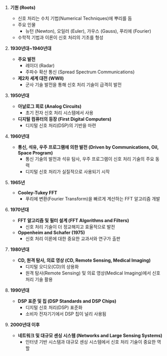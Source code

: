 1. **기원 (Roots)**
   - 신호 처리는 수치 기법(Numerical Techniques)에 뿌리를 둠
   - 주요 인물
     - 뉴턴 (Newton), 오일러 (Euler), 가우스 (Gauss), 푸리에 (Fourier)
   - 수학적 기법과 이론이 신호 처리의 기초를 형성

2. **1930년대~1940년대**
   - **주요 발전**
     - 레이더 (Radar)
     - 주파수 확산 통신 (Spread Spectrum Communications)
   - **제2차 세계 대전 (WWII)**
     - 군사 기술 발전을 통해 신호 처리 기술이 급격히 발전

3. **1950년대**
   - **아날로그 회로 (Analog Circuits)**
     - 초기 전자 신호 처리 시스템에서 사용
   - **디지털 컴퓨터의 등장 (First Digital Computers)**
     - 디지털 신호 처리(DSP)의 기반을 마련

4. **1960년대**
   - **통신, 석유, 우주 프로그램에 의한 발전 (Driven by Communications, Oil, Space Program)**
     - 통신 기술의 발전과 석유 탐사, 우주 프로그램이 신호 처리 기술의 주요 동력
     - 디지털 신호 처리가 실질적으로 사용되기 시작
      
5. **1965년**
   - **Cooley-Tukey FFT**
     - 푸리에 변환(Fourier Transform)을 빠르게 계산하는 FFT 알고리즘 개발

6. **1970년대**
   - **FFT 알고리즘 및 필터 설계 (FFT Algorithms and Filters)**
     - 신호 처리 기술이 더 정교해지고 효율적으로 발전
   - **Oppenheim and Schafer (1975)**
     - 신호 처리 이론에 대한 중요한 교과서와 연구가 출판

7. **1980년대**
   - **CD, 원격 탐사, 의료 영상 (CD, Remote Sensing, Medical Imaging)**
     - 디지털 오디오(CD)의 상용화
     - 원격 탐사(Remote Sensing) 및 의료 영상(Medical Imaging)에서 신호 처리 기술 활용

8. **1990년대**
   - **DSP 표준 및 칩 (DSP Standards and DSP Chips)**
     - 디지털 신호 처리(DSP) 표준화
     - 소비자 전자기기에서 DSP 칩이 널리 사용됨

9. **2000년대 이후**
   - **네트워크 및 대규모 센싱 시스템 (Networks and Large Sensing Systems)**
     - 인터넷 기반 시스템과 대규모 센싱 시스템에서 신호 처리 기술이 중요한 역할
